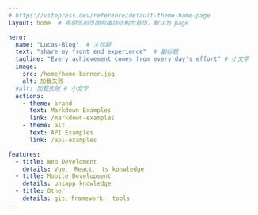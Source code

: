 ```yaml
---
# https://vitepress.dev/reference/default-theme-home-page
layout: home  # 声明当前页面的模块结构为首页，默认为 page

hero:
  name: "Lucas-Blog"  # 主标题
  text: "share my front end experience"  # 副标题
  tagline: "Every achievement comes from every day's effort" # 小文字
  image:
    src: /home/home-banner.jpg
    alt: 加载失败
  #alt: 加载失败 # 小文字
  actions:
    - theme: brand
      text: Markdown Examples
      link: /markdown-examples
    - theme: alt
      text: API Examples
      link: /api-examples

features:
  - title: Web Develoment
    details: Vue、 React、 ts konwledge
  - title: Mobile Development
    details: uniapp knowledge
  - title: Other
    details: git、framework、 tools
---
```


